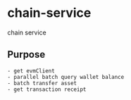 # chain-service
chain service
## Purpose
    - get evmClient
    - parallel batch query wallet balance
    - batch transfer asset
    - get transaction receipt